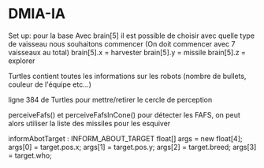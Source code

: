 # DMIA-IA

Set up:
pour la base
Avec brain[5] il est possible de choisir avec quelle type de vaisseau nous souhaitons commencer (On doit commencer avec 7 vaisseaux au total)
brain[5].x = harvester
brain[5].y = missile
brain[5].z = explorer


Turtles contient toutes les informations sur les robots (nombre de bullets, couleur de l'équipe etc...)

ligne 384 de Turtles pour mettre/retirer le cercle de perception

perceiveFafs() et perceiveFafsInCone() pour détecter les FAFS, on peut alors utiliser la liste des missiles pour les esquiver

informAbotTarget : INFORM_ABOUT_TARGET 
      float[] args = new float[4];
      args[0] = target.pos.x;
      args[1] = target.pos.y;
      args[2] = target.breed;
      args[3] = target.who;    
